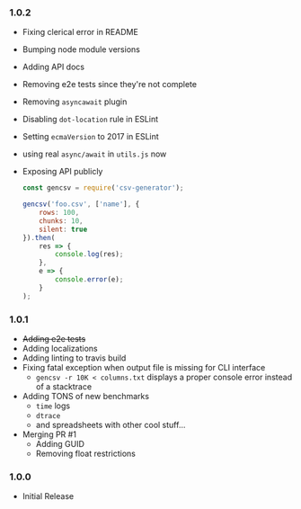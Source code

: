 ### 1.0.2
* Fixing clerical error in README
* Bumping node module versions
* Adding API docs
* Removing e2e tests since they're not complete
* Removing `asyncawait` plugin
* Disabling `dot-location` rule in ESLint
* Setting `ecmaVersion` to 2017 in ESLint
* using real `async/await` in `utils.js` now
* Exposing API publicly

    ```js
    const gencsv = require('csv-generator');

    gencsv('foo.csv', ['name'], {
        rows: 100,
        chunks: 10,
        silent: true
    }).then(
        res => {
            console.log(res);
        },
        e => {
            console.error(e);
        }
    );
    ```

### 1.0.1
* ~~Adding e2e tests~~
* Adding localizations
* Adding linting to travis build
* Fixing fatal exception when output file is missing for CLI interface
    * `gencsv -r 10K < columns.txt` displays a proper console error instead of a stacktrace
* Adding TONS of new benchmarks
    * `time` logs
    * `dtrace`
    * and spreadsheets with other cool stuff...
* Merging PR #1
	* Adding GUID
	* Removing float restrictions

### 1.0.0
* Initial Release
